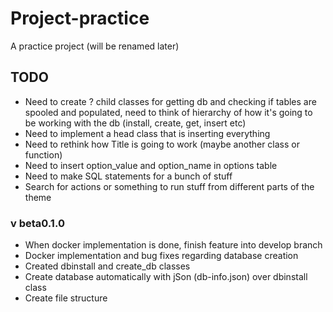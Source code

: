 # Project-practice
 A practice project (will be renamed later)

## TODO
- Need to create ? child classes for getting db and checking if tables are spooled and populated, need to think of hierarchy of how it's going to be working with the db (install, create, get, insert etc)
- Need to implement a head class that is inserting everything
- Need to rethink how Title is going to work (maybe another class or function)
- Need to insert option_value and option_name in options table
- Need to make SQL statements for a bunch of stuff
- Search for actions or something to run stuff from different parts of the theme

### v beta0.1.0
- When docker implementation is done, finish feature into develop branch
- Docker implementation and bug fixes regarding database creation
- Created dbinstall and create_db classes
- Create database automatically with jSon (db-info.json) over dbinstall class
- Create file structure
